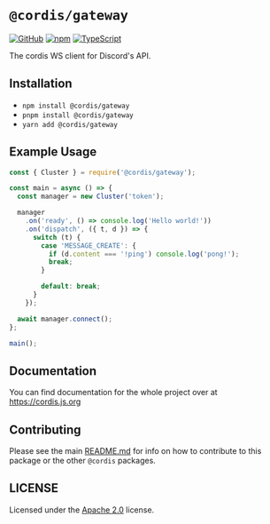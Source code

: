 # `@cordis/gateway`  

[![GitHub](https://img.shields.io/badge/License-Apache%202.0-yellow.svg)](https://github.com/cordis-lib/cordis/blob/main/LICENSE)
[![npm](https://img.shields.io/npm/v/@cordis/gateway?color=crimson&logo=npm)](https://www.npmjs.com/package/@cordis/gateway)
[![TypeScript](https://github.com/cordis-lib/cordis/actions/workflows/quality.yml/badge.svg)](https://github.com/cordis-lib/cordis/actions/workflows/quality.yml)

The cordis WS client for Discord's API.

## Installation
- `npm install @cordis/gateway` 
- `pnpm install @cordis/gateway` 
- `yarn add @cordis/gateway`

## Example Usage
```ts
const { Cluster } = require('@cordis/gateway');

const main = async () => {
  const manager = new Cluster('token');

  manager
    .on('ready', () => console.log('Hello world!'))
    .on('dispatch', ({ t, d }) => {
      switch (t) {
        case 'MESSAGE_CREATE': {
          if (d.content === '!ping') console.log('pong!');
          break;
        }

        default: break;
      }
    });

  await manager.connect();
};

main();
```

## Documentation
You can find documentation for the whole project over at https://cordis.js.org

## Contributing
Please see the main [README.md](https://github.com/cordis-lib/cordis) for info on how to contribute to this package or the other `@cordis` packages.

## LICENSE
Licensed under the [Apache 2.0](https://github.com/cordis-lib/cordis/blob/main/LICENSE) license.
